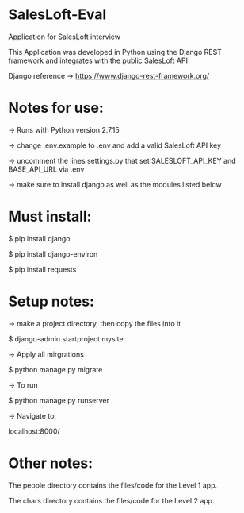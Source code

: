 # SalesLoft-Eval

Application for SalesLoft interview

This Application was developed in Python using the Django REST framework and integrates with the public SalesLoft API

Django reference -> https://www.django-rest-framework.org/

# Notes for use:

-> Runs with Python version 2.7.15

-> change .env.example to .env and add a valid SalesLoft API key

-> uncomment the lines settings.py that set SALESLOFT_API_KEY and BASE_API_URL via .env

-> make sure to install django as well as the modules listed below

# Must install:

$ pip install django

$ pip install django-environ

$ pip install requests

# Setup notes:

-> make a project directory, then copy the files into it

$ django-admin startproject mysite

-> Apply all mirgrations 

$ python manage.py migrate

-> To run 

$ python manage.py runserver

-> Navigate to:

localhost:8000/

# Other notes: 

The people directory contains the files/code for the Level 1 app.

The chars directory contains the files/code for the Level 2 app.
